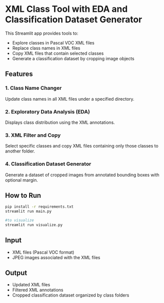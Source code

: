# XML Class Tool with EDA and Classification Dataset Generator

This Streamlit app provides tools to:
- Explore classes in Pascal VOC XML files
- Replace class names in XML files
- Copy XML files that contain selected classes
- Generate a classification dataset by cropping image objects

## Features

### 1. Class Name Changer
Update class names in all XML files under a specified directory.

### 2. Exploratory Data Analysis (EDA)
Displays class distribution using the XML annotations.

### 3. XML Filter and Copy
Select specific classes and copy XML files containing only those classes to another folder.

### 4. Classification Dataset Generator
Generate a dataset of cropped images from annotated bounding boxes with optional margin.

## How to Run

```bash
pip install -r requirements.txt
streamlit run main.py

#to visualize
streamlit run visualize.py
```

## Input

- XML files (Pascal VOC format)
- JPEG images associated with the XML files

## Output

- Updated XML files
- Filtered XML annotations
- Cropped classification dataset organized by class folders
